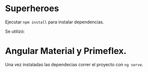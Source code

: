 # Superheroes
Ejecutar `npm install` para instalar dependencias.

Se utilizó: 
# Angular Material y Primeflex.

Una vez instaladas las dependecias correr el proyecto con `ng serve`.